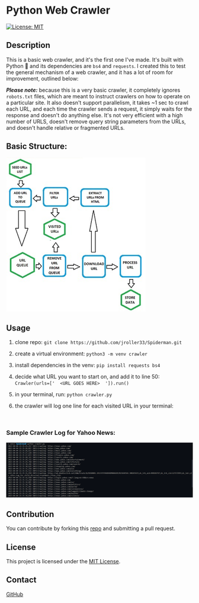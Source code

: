 # Python Web Crawler

[![License: MIT](https://img.shields.io/badge/License-MIT-blue.svg)](https://opensource.org/licenses/MIT)
## Description

This is a basic web crawler, and it's the first one I've made. It's built with Python 🐍 and its dependencies are `bs4` and `requests`.
I created this to test the general mechanism of a web crawler, and it has a lot of room for improvement, outlined below:
<br />

***Please note:*** because this is a very basic crawler, it completely ignores `robots.txt` files, which are meant to instruct crawlers on how to operate on a particular site.  It also doesn't support parallelism, it takes ~1 sec to crawl each URL, and each time the crawler sends a request, it simply waits for the response and doesn't do anything else. It's not very efficient with a high number of URLS, doesn't remove query string parameters from the URLs, and doesn't handle relative or fragmented URLs.


## Basic Structure:
![Web Crawler Structure](./pics/basic_structure.jpg)


## Usage
1. clone repo:
`git clone https://github.com/jroller33/Spiderman.git`

2. create a virtual environment:
`python3 -m venv crawler`

3. install dependencies in the venv:
`pip install requests bs4`

4. decide what URL you want to start on, and add it to line 50:
`Crawler(urls=['  <URL GOES HERE>  ']).run()`

5. in your terminal, run:
`python crawler.py`

6. the crawler will log one line for each visited URL in your terminal:

<br />

### Sample Crawler Log for Yahoo News:
![log](./pics/sample_log.png)





## Contribution
You can contribute by forking this [repo](https://github.com/jroller33/Spiderman) and submitting a pull request.

## License
This project is licensed under the [MIT License](./LICENSE).

## Contact
[GitHub](https://github.com/jroller33)

